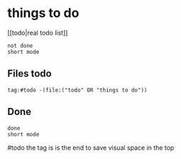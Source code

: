 # things to do
[[todo|real todo list]]

```tasks
not done
short mode
```

## Files todo
```query
tag:#todo -(file:("todo" OR "things to do"))
```

## Done

```tasks
done
short mode
```


#todo the tag is is the end to save visual space in the top